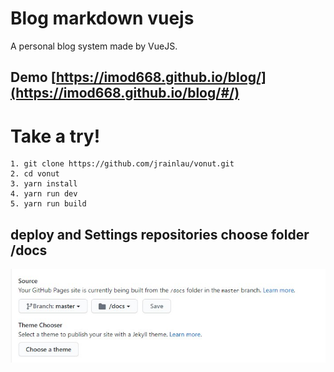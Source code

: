 # Blog markdown vuejs
A personal blog system made by VueJS.
## Demo [https://imod668.github.io/blog/](https://imod668.github.io/blog/#/)
# Take a try!
```
1. git clone https://github.com/jrainlau/vonut.git
2. cd vonut 
3. yarn install
4. yarn run dev
5. yarn run build

```
## deploy and Settings repositories choose folder /docs


![alt](https://github.com/imod668/blog/blob/master/screen.jpg)